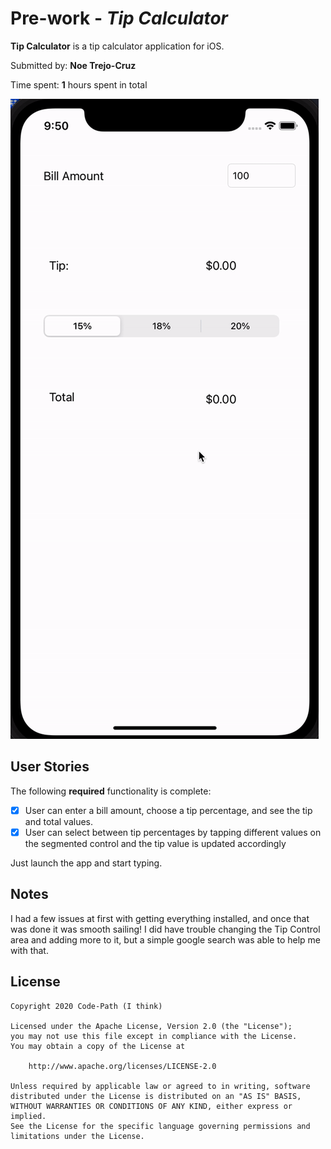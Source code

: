 # Pre-work - *Tip Calculator*

**Tip Calculator** is a tip calculator application for iOS.

Submitted by: **Noe Trejo-Cruz**

Time spent: **1** hours spent in total

![Working Bot!](working.gif)

## User Stories

The following **required** functionality is complete:

* [x] User can enter a bill amount, choose a tip percentage, and see the tip and total values.
* [x] User can select between tip percentages by tapping different values on the segmented control and the tip value is updated accordingly

Just launch the app and start typing.


## Notes
I had a few issues at first with getting everything installed, and once that was done it was smooth sailing! I did have trouble changing the Tip Control area and adding more to it, but a simple google search was able to help me with that.

## License

    Copyright 2020 Code-Path (I think)

    Licensed under the Apache License, Version 2.0 (the "License");
    you may not use this file except in compliance with the License.
    You may obtain a copy of the License at

        http://www.apache.org/licenses/LICENSE-2.0

    Unless required by applicable law or agreed to in writing, software
    distributed under the License is distributed on an "AS IS" BASIS,
    WITHOUT WARRANTIES OR CONDITIONS OF ANY KIND, either express or implied.
    See the License for the specific language governing permissions and
    limitations under the License.
